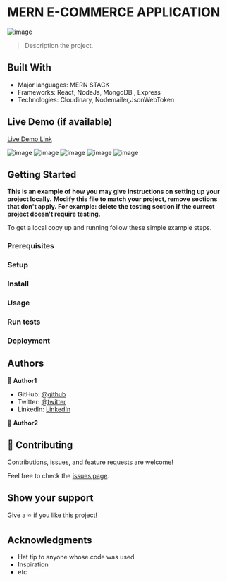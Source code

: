 

#  MERN E-COMMERCE APPLICATION
![image](https://user-images.githubusercontent.com/11340240/189173785-ab42de18-1c5c-4034-a2fe-b9e6e482d478.png)


> Description the project.


## Built With

- Major languages: MERN STACK
- Frameworks: React, NodeJs, MongoDB , Express
- Technologies: Cloudinary, Nodemailer,JsonWebToken

## Live Demo (if available)

[Live Demo Link](https://ibn-sina-app.herokuapp.com/) <br>

![image](https://user-images.githubusercontent.com/11340240/189174096-eb75123e-fd33-4d4f-946b-6fafabe8eea8.png)
![image](https://user-images.githubusercontent.com/11340240/189173863-0049b8e7-0773-4ee2-8c64-888c95ebd871.png)
![image](https://user-images.githubusercontent.com/11340240/189173895-1277eb6f-9966-4aa2-9eda-91938d04f29b.png)
![image](https://user-images.githubusercontent.com/11340240/189173910-fde37666-2f4e-4baf-8de4-d505106941c4.png)
![image](https://user-images.githubusercontent.com/11340240/189173935-48e3821b-93e2-4e3e-9173-06cee02a0065.png)


## Getting Started

**This is an example of how you may give instructions on setting up your project locally.**
**Modify this file to match your project, remove sections that don't apply. For example: delete the testing section if the currect project doesn't require testing.**


To get a local copy up and running follow these simple example steps.

### Prerequisites

### Setup

### Install

### Usage

### Run tests

### Deployment



## Authors

👤 **Author1**


- GitHub: [@github](https://github.com/zied2112)
- Twitter: [@twitter](https://twitter.com/AmorZied1996)
- LinkedIn: [LinkedIn](https://www.linkedin.com/in/zied-ben-amor-924908149/)


👤 **Author2**


## 🤝 Contributing

Contributions, issues, and feature requests are welcome!

Feel free to check the [issues page](../../issues/).

## Show your support

Give a ⭐️ if you like this project!

## Acknowledgments

- Hat tip to anyone whose code was used
- Inspiration
- etc

